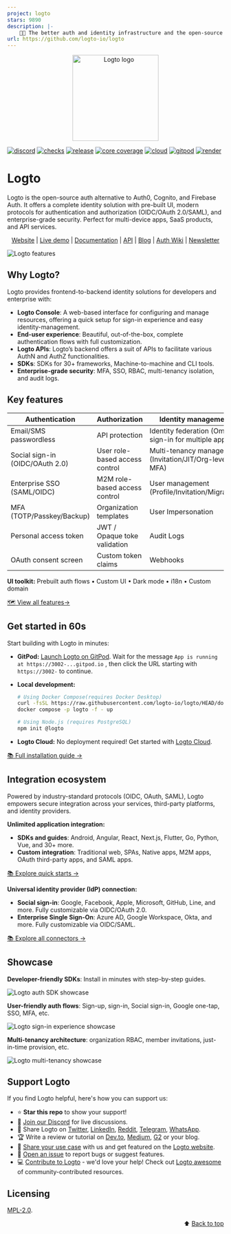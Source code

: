 ```yaml
---
project: logto
stars: 9890
description: |-
    🧑‍🚀 The better auth and identity infrastructure and the open-source alternative to Auth0. No framework restrictions.
url: https://github.com/logto-io/logto
---
```


<p align="center">
  <a href="https://logto.io/?utm_source=github&utm_medium=readme" target="_blank" align="center" alt="Go to Logto website">
    <picture>
      <source width="200" media="(prefers-color-scheme: dark)" srcset="https://github.com/logto-io/.github/raw/master/profile/logto-logo-dark.svg">
      <source width="200" media="(prefers-color-scheme: light)" srcset="https://github.com/logto-io/.github/raw/master/profile/logto-logo-light.svg">
      <img width="200" src="https://github.com/logto-io/logto/raw/master/logo.png" alt="Logto logo">
    </picture>
  </a>
</p>

[![discord](https://img.shields.io/discord/965845662535147551?color=5865f2&label=discord)](https://discord.gg/vRvwuwgpVX)
[![checks](https://img.shields.io/github/checks-status/logto-io/logto/master)](https://github.com/logto-io/logto/actions?query=branch%3Amaster)
[![release](https://img.shields.io/github/v/release/logto-io/logto?color=3a3c3f)](https://github.com/logto-io/logto/releases)
[![core coverage](https://img.shields.io/codecov/c/github/logto-io/logto?label=core%20coverage)](https://app.codecov.io/gh/logto-io/logto)
[![cloud](https://img.shields.io/badge/cloud-available-7958ff)](https://cloud.logto.io/?sign_up=true&utm_source=github&utm_medium=repo_logto)
[![gitpod](https://img.shields.io/badge/gitpod-available-f09439)](https://gitpod.io/#https://github.com/logto-io/demo)
[![render](https://img.shields.io/badge/render-deploy-5364e9)](https://render.com/deploy?repo=https://github.com/logto-io/logto)

# Logto

Logto is the open-source auth alternative to Auth0, Cognito, and Firebase Auth. It offers a complete identity solution with pre-built UI, modern protocols for authentication and authorization (OIDC/OAuth 2.0/SAML), and enterprise-grade security. Perfect for multi-device apps, SaaS products, and API services.

<p align="center">
  <a href="https://logto.io/">Website</a> |
  <a href="https://cloud.logto.io/">Live demo</a> |
  <a href="https://docs.logto.io">Documentation</a> |
  <a href="https://openapi.logto.io/">API</a> |
  <a href="https://blog.logto.io/">Blog</a> |
  <a href="https://auth-wiki.logto.io/">Auth Wiki</a> |
  <a href="https://logto.io/subscribe">Newsletter</a>
</p>

![Logto features](./assets/logto-features.jpg)

## Why Logto?

Logto provides frontend-to-backend identity solutions for developers and enterprise with:

- **Logto Console**: A web-based interface for configuring and manage resources, offering a quick setup for sign-in experience and easy identity-management.
- **End-user experience**: Beautiful, out-of-the-box, complete authentication flows with full customization.
- **Logto APIs**: Logto’s backend offers a suit of APIs to facilitate various AuthN and AuthZ functionalities.
- **SDKs**: SDKs for 30+ frameworks, Machine-to-machine and CLI tools.
- **Enterprise-grade security**: MFA, SSO, RBAC, multi-tenancy isolation, and audit logs.

## Key features

| **Authentication** | **Authorization** | **Identity management** |
| --- | --- | --- |
| Email/SMS passwordless | API protection | Identity federation (Omni sign-in for multiple apps) |
| Social sign-in (OIDC/OAuth 2.0) | User role-based access control | Multi-tenancy management (Invitation/JIT/Org-level MFA) |
| Enterprise SSO (SAML/OIDC) | M2M role-based access control | User management (Profile/Invitation/Migration) |
| MFA (TOTP/Passkey/Backup) | Organization templates | User Impersonation |
| Personal access token | JWT / Opaque toke validation | Audit Logs |
| OAuth consent screen | Custom token claims | Webhooks |

**UI toolkit:** Prebuilt auth flows • Custom UI • Dark mode • i18n • Custom domain

[🗺️ View all features→](https://logto.io/pricing#compare-features)

## Get started in 60s

Start building with Logto in minutes:

- **GitPod:** [Launch Logto on GitPod](https://gitpod.io/#https://github.com/logto-io/demo). Wait for the message `App is running at https://3002-...gitpod.io` , then click the URL starting with `https://3002-` to continue.
- **Local development:**  
  ```bash
  # Using Docker Compose(requires Docker Desktop)
  curl -fsSL https://raw.githubusercontent.com/logto-io/logto/HEAD/docker-compose.yml | \
  docker compose -p logto -f - up
  
  # Using Node.js (requires PostgreSQL)
  npm init @logto
  ```
    
- **Logto Cloud:** No deployment required! Get started with [Logto Cloud](https://cloud.logto.io/?sign_up=true&utm_source=github&utm_medium=repo_logto).

[📚 Full installation guide →](https://docs.logto.io/logto-oss/get-started-with-oss)

## Integration ecosystem

Powered by industry-standard protocols (OIDC, OAuth, SAML), Logto empowers secure integration across your services, third-party platforms, and identity providers.

**Unlimited application integration:**

- **SDKs and guides**: Android, Angular, React, Next.js, Flutter, Go, Python, Vue, and 30+ more.
- **Custom integration**: Traditional web, SPAs, Native apps, M2M apps, OAuth third-party apps, and SAML apps.

[📚 Explore quick starts →](https://docs.logto.io/quick-starts)

**Universal identity provider (IdP) connection:** 

- **Social sign-in**: Google, Facebook, Apple, Microsoft, GitHub, Line, and more. Fully customizable via OIDC/OAuth 2.0.
- **Enterprise Single Sign-On**: Azure AD, Google Workspace, Okta, and more. Fully customizable via OIDC/SAML.

[📚 Explore all connectors →](https://docs.logto.io/integrations)

## Showcase

**Developer-friendly SDKs**: Install in minutes with step-by-step guides.

![Logto auth SDK showcase](./assets/showcase-logto-auth-sdks.gif)

**User-friendly auth flows**: Sign-up, sign-in, Social sign-in, Google one-tap, SSO, MFA, etc.

![Logto sign-in experience showcase](./assets/showcase-logto-sign-in-exeperience.gif)

**Multi-tenancy architecture**: organization RBAC, member invitations, just-in-time provision, etc.

![Logto multi-tenancy showcase](./assets/showcase-logto-multi-tenancy.gif)

## Support Logto

If you find Logto helpful, here's how you can support us:

- ⭐ **Star this repo** to show your support!
- 💬 [Join our Discord](https://discord.gg/vRvwuwgpVX) for live discussions.
- 📢 Share Logto on [Twitter](https://twitter.com/intent/tweet?text=Hey%20devs%21%20Need%20a%20better%20auth%20solution%3F%20Check%20out%20%40logto_io%20%E2%80%94%20it%E2%80%99s%20like%20Auth0%2FCognito%2FFirebase%20but%20open-source%2C%20modern%2C%20and%20way%20easier%20to%20use%21%20Supports%20OIDC%2C%20OAuth%202.0%2C%20SAML%2C%20and%20also%20works%20perfectly%20for%20SaaS%20apps.%20%E2%9C%A8%20https%3A%2F%2Flogto.io%20%23Auth%20%23Identity%20%23OpenSource%20%23DevTools), [LinkedIn](https://www.linkedin.com/sharing/share-offsite/?url=https%3A%2F%2Flogto.io), [Reddit](https://reddit.com/submit?url=https%3A%2F%2Flogto.io&title=Tired%20of%20Auth0%2FCognito%2FFirebase%3F%20Logto%20is%20the%20open-source%20auth%20alternative%20you%E2%80%99ve%20been%20missing%21%20Supports%20OIDC%2C%20OAuth%202.0%2C%20SAML%2C%20and%20works%20like%20magic%20for%20modern%20apps%20and%20SaaS%20products.), [Telegram](https://t.me/share/url?url=https%3A%2F%2Flogto.io&text=Check%20out%20Logto%20%E2%80%94%20the%20better%20auth%20and%20identity%20infrastructure%21%20Open-source%2FCloud%20alternative%20to%20Auth0%2C%20Cognito%2C%20and%20Firebase.%20Supports%20all%20the%20standards%20%28OIDC%2C%20OAuth%2C%20SAML%29%20and%20is%20perfect%20for%20modern%20apps%20or%20SaaS%20products.%20https%3A%2F%2Flogto.io), [WhatsApp](https://api.whatsapp.com/send?text=Hey%21%20%F0%9F%91%8B%20Found%20this%20awesome%20auth%20tool%20called%20%2ALogto%2A%20%E2%80%94%20it%E2%80%99s%20open-source%2C%20way%20simpler%20than%20Auth0%2FCognito%2FFirebase%2C%20and%20supports%20OIDC%2FOAuth%2FSAML.%20Perfect%20for%20building%20CIAM%20system%20without%20the%20hassle.%20You%20gotta%20try%20it%3A%20https%3A%2F%2Flogto.io).
- 🏆 Write a review or tutorial on  [Dev.to](https://dev.to/logto), [Medium](https://medium.com/@logto), [G2](https://www.g2.com/products/logto/reviewer_verification) or your blog.
- 💬 [Share your use case](mailto:contact@logto.io?subject=[Share%20Logto%20User%20Story]) with us and get featured on the [Logto website](https://logto.io/).
- 🙋 [Open an issue](https://github.com/logto-io/logto/issues/new) to report bugs or suggest features.
- 💻 [Contribute to Logto](https://github.com/logto-io/logto/blob/master/.github/CONTRIBUTING.md) - we'd love your help! Check out [Logto awesome](https://github.com/logto-io/logto/blob/master/AWESOME.md) of community-contributed resources.

## Licensing

[MPL-2.0](LICENSE).

<p align="right">
⬆️ <a href="#logto">Back to top</a>
</p>


